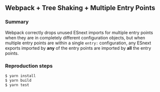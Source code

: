 ## Webpack + Tree Shaking + Multiple Entry Points

### Summary

Webpack correctly drops unused ESnext imports for multiple entry points when
they are in completely different configuration objects, but when multiple
entry points are within a single `entry:` configuration, any ESnext exports
imported by **any** of the entry points are imported by **all** the entry
points.

### Reproduction steps

```sh
$ yarn install
$ yarn build
$ yarn test
```
